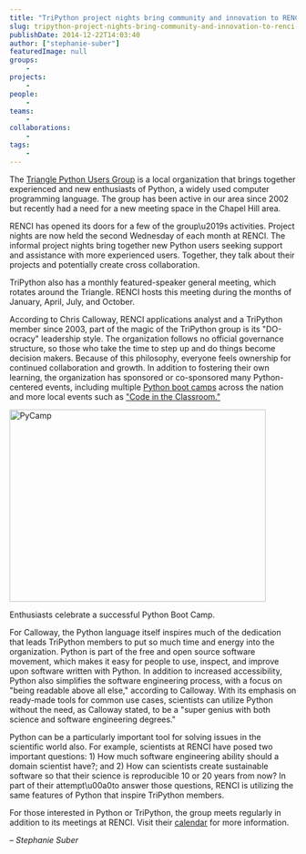 ```yaml
---
title: "TriPython project nights bring community and innovation to RENCI after hours"
slug: tripython-project-nights-bring-community-and-innovation-to-renci-after-hours
publishDate: 2014-12-22T14:03:40
author: ["stephanie-suber"]
featuredImage: null
groups:
    - 
projects:
    - 
people:
    - 
teams: 
    - 
collaborations:
    - 
tags:
    - 
---
```

<p>The <a href="http://tripython.org/" target="_blank">Triangle Python Users Group</a> is a local organization that brings together experienced and new enthusiasts of Python, a widely used computer programming language. The group has been active in our area since 2002 but recently had a need for a new meeting space in the Chapel Hill area.</p>
<p>RENCI has opened its doors for a few of the group\u2019s activities. Project nights are now held the second Wednesday of each month at RENCI. The informal project nights bring together new Python users seeking support and assistance with more experienced users. Together, they talk about their projects and potentially create cross collaboration.</p>
<p></p>
<p>TriPython also has a monthly featured-speaker general meeting, which rotates around the Triangle. RENCI hosts this meeting during the months of January, April, July, and October.</p>
<p>According to Chris Calloway, RENCI applications analyst and a TriPython member since 2003, part of the magic of the TriPython group is its "DO-ocracy" leadership style. The organization follows no official governance structure, so those who take the time to step up and do things become decision makers. Because of this philosophy, everyone feels ownership for continued collaboration and growth. In addition to fostering their own learning, the organization has sponsored or co-sponsored many Python-centered events, including multiple <a href="http://tripython.org/boot-camp/" target="_blank">Python boot camps</a> across the nation and more local events such as <a href="http://tripython.org/gallery/code-in-the-classroom-aug-2014/" target="_blank">"Code in the Classroom."</a></p>
<div id="attachment_14201" class="wp-caption alignright" style="width: 450px"><a href="https://renci.org/wp-content/uploads/2014/12/large-2.jpeg"  rel="lightbox[roadtrip]"><img class="wp-image-14201" src="https://renci.org/wp-content/uploads/2014/12/large-2-640x480.jpeg" alt="PyCamp" width="450" height="338" srcset="https://renci.org/wp-content/uploads/2014/12/large-2-640x480.jpeg 640w, https://renci.org/wp-content/uploads/2014/12/large-2-300x225.jpeg 300w, https://renci.org/wp-content/uploads/2014/12/large-2.jpeg 768w" sizes="(max-width: 450px) 100vw, 450px" /></a></p>
<p class="wp-caption-text">Enthusiasts celebrate a successful Python Boot Camp.</p>
</div>
<p>For Calloway, the Python language itself inspires much of the dedication that leads TriPython members to put so much time and energy into the organization. Python is part of the free and open source software movement, which makes it easy for people to use, inspect, and improve upon software written with Python. In addition to increased accessibility, Python also simplifies the software engineering process, with a focus on "being readable above all else," according to Calloway. With its emphasis on ready-made tools for common use cases, scientists can utilize Python without the need, as Calloway stated, to be a "super genius with both science and software engineering degrees."</p>
<p>Python can be a particularly important tool for solving issues in the scientific world also. For example, scientists at RENCI have posed two important questions: 1) How much software engineering ability should a domain scientist have?; and 2) How can scientists create sustainable software so that their science is reproducible 10 or 20 years from now? In part of their attempt\u00a0to answer those questions, RENCI is utilizing the same features of Python that inspire TriPython members.</p>
<p>For those interested in Python or TriPython, the group meets regularly in addition to its meetings at RENCI. Visit their <a href="http://tripython.org/events" target="_blank">calendar</a> for more information.</p>
<p><em>&#8211; Stephanie Suber</em></p>
<!-- AddThis Advanced Settings generic via filter on the_content --><!-- AddThis Share Buttons generic via filter on the_content -->
